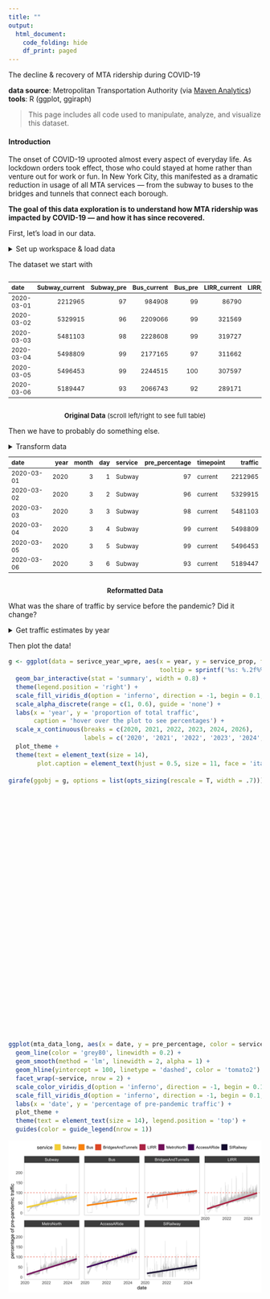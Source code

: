 ```yaml
---
title: ""
output:
  html_document:
    code_folding: hide
    df_print: paged
---
```


<script src="/rmarkdown-libs/kePrint/kePrint.js"></script>
<link href="/rmarkdown-libs/lightable/lightable.css" rel="stylesheet" />
<script src="/rmarkdown-libs/kePrint/kePrint.js"></script>
<link href="/rmarkdown-libs/lightable/lightable.css" rel="stylesheet" />
<script src="/rmarkdown-libs/htmlwidgets/htmlwidgets.js"></script>
<script src="/rmarkdown-libs/d3-bundle/d3-bundle.min.js"></script>
<script src="/rmarkdown-libs/d3-lasso/d3-lasso.min.js"></script>
<script src="/rmarkdown-libs/save-svg-as-png/save-svg-as-png.min.js"></script>
<script src="/rmarkdown-libs/flatbush/flatbush.min.js"></script>
<link href="/rmarkdown-libs/ggiraphjs/ggiraphjs.min.css" rel="stylesheet" />
<script src="/rmarkdown-libs/ggiraphjs/ggiraphjs.min.js"></script>
<script src="/rmarkdown-libs/girafe-binding/girafe.js"></script>

<projtitle>The decline & recovery of MTA ridership during COVID-19</projtitle>

<b>data source</b>: Metropolitan Transportation Authority (via <a href="https://mavenanalytics.io/data-playground">Maven Analytics</a>)
<br>
<b>tools</b>: R (ggplot, ggiraph)

> This page includes all code used to manipulate, analyze, and visualize this dataset.

#### Introduction

The onset of COVID-19 uprooted almost every aspect of everyday life. As lockdown orders took effect, those who could stayed at home rather than venture out for work or fun. In New York City, this manifested as a dramatic reduction in usage of all MTA services — from the subway to buses to the bridges and tunnels that connect each borough.

**The goal of this data exploration is to understand how MTA ridership was impacted by COVID-19 — and how it has since recovered.**

First, let’s load in our data.

<details>
<summary>
Set up workspace & load data
</summary>

``` r
library(tidyverse)
library(lubridate)
library(car)
library(cowplot)
library(ggiraph)
library(DT)
library(kableExtra)

plot_theme <- theme_light() +
  theme(panel.grid = element_blank(),
        strip.background = element_rect(fill = 'grey30'),
        panel.spacing = unit(1, 'lines'))
theme_set(plot_theme)

### load data
mta_data <- read.csv('datasets/MTA_Daily_Ridership.csv', stringsAsFactors = F)
mta_dict <- read.csv('datasets/MTA_data_dictionary.csv', stringsAsFactors = F)

### rename columns & fix date formatting
mta_data <- mta_data %>%
  mutate(Date = as.Date(Date))
colnames(mta_data) <- c('date', 'Subway_current', 'Subway_pre', 'Bus_current', 'Bus_pre', 'LIRR_current', 'LIRR_pre',
                        'MetroNorth_current', 'MetroNorth_pre', 'AccessARide_current', 'AccessARide_pre',
                        'BridgesAndTunnels_current', 'BridgesAndTunnels_pre', 'SIRailway_current', 'SIRailway_pre')
```

</details>

The dataset we start with

<div style="border: 1px solid #ddd; padding: 0px; border: none;overflow-y: scroll; height:auto; overflow-x: scroll; width:100%; ">

<table class=" no-border" style="font-size: 12px; width: auto !important; margin-left: auto; margin-right: auto;">
<thead>
<tr>
<th style="text-align:left;position: sticky; top:0; background-color: #FFFFFF;">
date
</th>
<th style="text-align:right;position: sticky; top:0; background-color: #FFFFFF;">
Subway_current
</th>
<th style="text-align:right;position: sticky; top:0; background-color: #FFFFFF;">
Subway_pre
</th>
<th style="text-align:right;position: sticky; top:0; background-color: #FFFFFF;">
Bus_current
</th>
<th style="text-align:right;position: sticky; top:0; background-color: #FFFFFF;">
Bus_pre
</th>
<th style="text-align:right;position: sticky; top:0; background-color: #FFFFFF;">
LIRR_current
</th>
<th style="text-align:right;position: sticky; top:0; background-color: #FFFFFF;">
LIRR_pre
</th>
<th style="text-align:right;position: sticky; top:0; background-color: #FFFFFF;">
MetroNorth_current
</th>
<th style="text-align:right;position: sticky; top:0; background-color: #FFFFFF;">
MetroNorth_pre
</th>
<th style="text-align:right;position: sticky; top:0; background-color: #FFFFFF;">
AccessARide_current
</th>
<th style="text-align:right;position: sticky; top:0; background-color: #FFFFFF;">
AccessARide_pre
</th>
<th style="text-align:right;position: sticky; top:0; background-color: #FFFFFF;">
BridgesAndTunnels_current
</th>
<th style="text-align:right;position: sticky; top:0; background-color: #FFFFFF;">
BridgesAndTunnels_pre
</th>
<th style="text-align:right;position: sticky; top:0; background-color: #FFFFFF;">
SIRailway_current
</th>
<th style="text-align:right;position: sticky; top:0; background-color: #FFFFFF;">
SIRailway_pre
</th>
</tr>
</thead>
<tbody>
<tr>
<td style="text-align:left;width: 100px; ">
2020-03-01
</td>
<td style="text-align:right;">
2212965
</td>
<td style="text-align:right;">
97
</td>
<td style="text-align:right;">
984908
</td>
<td style="text-align:right;">
99
</td>
<td style="text-align:right;">
86790
</td>
<td style="text-align:right;">
100
</td>
<td style="text-align:right;">
55825
</td>
<td style="text-align:right;">
59
</td>
<td style="text-align:right;">
19922
</td>
<td style="text-align:right;">
113
</td>
<td style="text-align:right;">
786960
</td>
<td style="text-align:right;">
98
</td>
<td style="text-align:right;">
1636
</td>
<td style="text-align:right;">
52
</td>
</tr>
<tr>
<td style="text-align:left;width: 100px; ">
2020-03-02
</td>
<td style="text-align:right;">
5329915
</td>
<td style="text-align:right;">
96
</td>
<td style="text-align:right;">
2209066
</td>
<td style="text-align:right;">
99
</td>
<td style="text-align:right;">
321569
</td>
<td style="text-align:right;">
103
</td>
<td style="text-align:right;">
180701
</td>
<td style="text-align:right;">
66
</td>
<td style="text-align:right;">
30338
</td>
<td style="text-align:right;">
102
</td>
<td style="text-align:right;">
874619
</td>
<td style="text-align:right;">
95
</td>
<td style="text-align:right;">
17140
</td>
<td style="text-align:right;">
107
</td>
</tr>
<tr>
<td style="text-align:left;width: 100px; ">
2020-03-03
</td>
<td style="text-align:right;">
5481103
</td>
<td style="text-align:right;">
98
</td>
<td style="text-align:right;">
2228608
</td>
<td style="text-align:right;">
99
</td>
<td style="text-align:right;">
319727
</td>
<td style="text-align:right;">
102
</td>
<td style="text-align:right;">
190648
</td>
<td style="text-align:right;">
69
</td>
<td style="text-align:right;">
32767
</td>
<td style="text-align:right;">
110
</td>
<td style="text-align:right;">
882175
</td>
<td style="text-align:right;">
96
</td>
<td style="text-align:right;">
17453
</td>
<td style="text-align:right;">
109
</td>
</tr>
<tr>
<td style="text-align:left;width: 100px; ">
2020-03-04
</td>
<td style="text-align:right;">
5498809
</td>
<td style="text-align:right;">
99
</td>
<td style="text-align:right;">
2177165
</td>
<td style="text-align:right;">
97
</td>
<td style="text-align:right;">
311662
</td>
<td style="text-align:right;">
99
</td>
<td style="text-align:right;">
192689
</td>
<td style="text-align:right;">
70
</td>
<td style="text-align:right;">
34297
</td>
<td style="text-align:right;">
115
</td>
<td style="text-align:right;">
905558
</td>
<td style="text-align:right;">
98
</td>
<td style="text-align:right;">
17136
</td>
<td style="text-align:right;">
107
</td>
</tr>
<tr>
<td style="text-align:left;width: 100px; ">
2020-03-05
</td>
<td style="text-align:right;">
5496453
</td>
<td style="text-align:right;">
99
</td>
<td style="text-align:right;">
2244515
</td>
<td style="text-align:right;">
100
</td>
<td style="text-align:right;">
307597
</td>
<td style="text-align:right;">
98
</td>
<td style="text-align:right;">
194386
</td>
<td style="text-align:right;">
70
</td>
<td style="text-align:right;">
33209
</td>
<td style="text-align:right;">
112
</td>
<td style="text-align:right;">
929298
</td>
<td style="text-align:right;">
101
</td>
<td style="text-align:right;">
17203
</td>
<td style="text-align:right;">
108
</td>
</tr>
<tr>
<td style="text-align:left;width: 100px; ">
2020-03-06
</td>
<td style="text-align:right;">
5189447
</td>
<td style="text-align:right;">
93
</td>
<td style="text-align:right;">
2066743
</td>
<td style="text-align:right;">
92
</td>
<td style="text-align:right;">
289171
</td>
<td style="text-align:right;">
92
</td>
<td style="text-align:right;">
205056
</td>
<td style="text-align:right;">
74
</td>
<td style="text-align:right;">
30970
</td>
<td style="text-align:right;">
104
</td>
<td style="text-align:right;">
945408
</td>
<td style="text-align:right;">
103
</td>
<td style="text-align:right;">
15285
</td>
<td style="text-align:right;">
96
</td>
</tr>
</tbody>
</table>

</div>

<div align="center">

<font size=2><b>Original Data</b> (scroll left/right to see full table)</font>

</div>

Then we have to probably do something else.

<details>
<summary>
Transform data
</summary>

``` r
# to get the actual ridership pre-pandemic:
#   current ridership = pre ridership * pre %
#   pre ridership = current / pre %

# when pre % = 0, it's impossible to estimate original ridership
# this happens ~50 times with the SI railway, but nowhere else
# just removing these datapoints for now

# sum(mta_data$SIRailway_pre == 0)

mta_data_long <- mta_data %>%
  pivot_longer(cols = c(ends_with('current'), ends_with('pre')),
               names_to = c('service', '.value'),
               names_pattern = '(.*?)_(.*)') %>%
  mutate(pre_estimate = ifelse(pre != 0, current / (pre / 100), NaN)) %>%
  pivot_longer(cols = c('current', 'pre_estimate'), names_to = 'timepoint', values_to = 'traffic') %>%
  rename(pre_percentage = pre) %>%
  mutate(year = year(date), .after = 'date') %>%
  mutate(month = month(date), .after = 'year') %>%
  mutate(day = day(date), .after = 'month') %>%
  group_by(service) %>%
  ungroup()

# pull out proportion of traffic pre-pandemic
service_pre <- mta_data_long %>%
  filter(timepoint == 'pre_estimate') %>%
  group_by(service) %>%
  summarise(service_traffic = sum(traffic, na.rm = T)) %>%
  ungroup() %>%
  mutate(total_traffic = sum(service_traffic, na.rm = T),
         service_prop = service_traffic / total_traffic)

# look at proportion of traffic by service by post-pandemic year
service_year <- mta_data_long %>%
  filter(timepoint == 'current') %>%
  group_by(year, service) %>%
  summarise(service_traffic = sum(traffic, na.rm = T)) %>%
  ungroup() %>%
  group_by(year) %>%
  mutate(total_traffic = sum(service_traffic, na.rm = T),
         service_prop = service_traffic / total_traffic)

# combine
serivce_year_wpre <- service_pre %>%
  mutate(year = 2026) %>% # setting pre-pandemic estimates as 2026 for plotting purposes
  rbind(service_year) %>%
  mutate(time_bin = ifelse(year == 'pre-pandemic', 'pre', 'curr'))

# set factor level order
mta_data_long$service <- factor(mta_data_long$service, levels = c('Subway', 'Bus', 'BridgesAndTunnels', 'LIRR',
                                                                  'MetroNorth', 'AccessARide', 'SIRailway'))
```

</details>

<div style="border: 1px solid #ddd; padding: 0px; border: none;overflow-y: scroll; height:auto; overflow-x: scroll; width:100%; ">

<table class=" no-border" style="font-size: 12px; width: auto !important; margin-left: auto; margin-right: auto;">
<thead>
<tr>
<th style="text-align:left;position: sticky; top:0; background-color: #FFFFFF;">
date
</th>
<th style="text-align:right;position: sticky; top:0; background-color: #FFFFFF;">
year
</th>
<th style="text-align:right;position: sticky; top:0; background-color: #FFFFFF;">
month
</th>
<th style="text-align:right;position: sticky; top:0; background-color: #FFFFFF;">
day
</th>
<th style="text-align:left;position: sticky; top:0; background-color: #FFFFFF;">
service
</th>
<th style="text-align:right;position: sticky; top:0; background-color: #FFFFFF;">
pre_percentage
</th>
<th style="text-align:left;position: sticky; top:0; background-color: #FFFFFF;">
timepoint
</th>
<th style="text-align:right;position: sticky; top:0; background-color: #FFFFFF;">
traffic
</th>
</tr>
</thead>
<tbody>
<tr>
<td style="text-align:left;width: 100px; ">
2020-03-01
</td>
<td style="text-align:right;">
2020
</td>
<td style="text-align:right;">
3
</td>
<td style="text-align:right;">
1
</td>
<td style="text-align:left;">
Subway
</td>
<td style="text-align:right;">
97
</td>
<td style="text-align:left;">
current
</td>
<td style="text-align:right;">
2212965
</td>
</tr>
<tr>
<td style="text-align:left;width: 100px; ">
2020-03-02
</td>
<td style="text-align:right;">
2020
</td>
<td style="text-align:right;">
3
</td>
<td style="text-align:right;">
2
</td>
<td style="text-align:left;">
Subway
</td>
<td style="text-align:right;">
96
</td>
<td style="text-align:left;">
current
</td>
<td style="text-align:right;">
5329915
</td>
</tr>
<tr>
<td style="text-align:left;width: 100px; ">
2020-03-03
</td>
<td style="text-align:right;">
2020
</td>
<td style="text-align:right;">
3
</td>
<td style="text-align:right;">
3
</td>
<td style="text-align:left;">
Subway
</td>
<td style="text-align:right;">
98
</td>
<td style="text-align:left;">
current
</td>
<td style="text-align:right;">
5481103
</td>
</tr>
<tr>
<td style="text-align:left;width: 100px; ">
2020-03-04
</td>
<td style="text-align:right;">
2020
</td>
<td style="text-align:right;">
3
</td>
<td style="text-align:right;">
4
</td>
<td style="text-align:left;">
Subway
</td>
<td style="text-align:right;">
99
</td>
<td style="text-align:left;">
current
</td>
<td style="text-align:right;">
5498809
</td>
</tr>
<tr>
<td style="text-align:left;width: 100px; ">
2020-03-05
</td>
<td style="text-align:right;">
2020
</td>
<td style="text-align:right;">
3
</td>
<td style="text-align:right;">
5
</td>
<td style="text-align:left;">
Subway
</td>
<td style="text-align:right;">
99
</td>
<td style="text-align:left;">
current
</td>
<td style="text-align:right;">
5496453
</td>
</tr>
<tr>
<td style="text-align:left;width: 100px; ">
2020-03-06
</td>
<td style="text-align:right;">
2020
</td>
<td style="text-align:right;">
3
</td>
<td style="text-align:right;">
6
</td>
<td style="text-align:left;">
Subway
</td>
<td style="text-align:right;">
93
</td>
<td style="text-align:left;">
current
</td>
<td style="text-align:right;">
5189447
</td>
</tr>
</tbody>
</table>

</div>

<div align="center">

<font size=2><b>Reformatted Data</b></font>

</div>

What was the share of traffic by service before the pandemic? Did it change?

<details>
<summary>
Get traffic estimates by year
</summary>

``` r
# look at proportion of traffic pre-pandemic
service_pre <- mta_data_long %>%
  filter(timepoint == 'pre_estimate') %>%
  group_by(service) %>%
  summarise(service_traffic = sum(traffic, na.rm = T)) %>%
  ungroup() %>%
  mutate(total_traffic = sum(service_traffic, na.rm = T),
         service_prop = service_traffic / total_traffic)

# look at proportion of traffic by service by post-pandemic year
service_year <- mta_data_long %>%
  filter(timepoint == 'current') %>%
  group_by(year, service) %>%
  summarise(service_traffic = sum(traffic, na.rm = T)) %>%
  ungroup() %>%
  group_by(year) %>%
  mutate(total_traffic = sum(service_traffic, na.rm = T),
         service_prop = service_traffic / total_traffic)

# combine
serivce_year_wpre <- service_pre %>%
  mutate(year = 2026) %>% # setting pre-pandemic estimates as 2026 for plotting purposes
  rbind(service_year) %>%
  mutate(time_bin = ifelse(year == 'pre-pandemic', 'pre', 'curr'))
```

</details>

Then plot the data!

``` r
g <- ggplot(data = serivce_year_wpre, aes(x = year, y = service_prop, fill = service, alpha = time_bin,
                                          tooltip = sprintf('%s: %.2f%%', service, service_prop * 100))) +
  geom_bar_interactive(stat = 'summary', width = 0.8) +
  theme(legend.position = 'right') +
  scale_fill_viridis_d(option = 'inferno', direction = -1, begin = 0.1, end = 0.9) +
  scale_alpha_discrete(range = c(1, 0.6), guide = 'none') +
  labs(x = 'year', y = 'proportion of total traffic',
       caption = 'hover over the plot to see percentages') +
  scale_x_continuous(breaks = c(2020, 2021, 2022, 2023, 2024, 2026),
                     labels = c('2020', '2021', '2022', '2023', '2024', 'pre-pandemic')) +
  plot_theme +
  theme(text = element_text(size = 14),
        plot.caption = element_text(hjust = 0.5, size = 11, face = 'italic'))

girafe(ggobj = g, options = list(opts_sizing(rescale = T, width = .7)))
```

<div class="girafe html-widget html-fill-item" id="htmlwidget-1" style="width:672px;height:480px;"></div>
<script type="application/json" data-for="htmlwidget-1">{"x":{"html":"<?xml version=\"1.0\" encoding=\"UTF-8\"?>\n<svg xmlns='http://www.w3.org/2000/svg' xmlns:xlink='http://www.w3.org/1999/xlink' class='ggiraph-svg' role='graphics-document' id='svg_dd4c0c96_4add_40eb_be27_d33a4b5cde18' viewBox='0 0 504 360'>\n <defs id='svg_dd4c0c96_4add_40eb_be27_d33a4b5cde18_defs'>\n  <clipPath id='svg_dd4c0c96_4add_40eb_be27_d33a4b5cde18_c1'>\n   <rect x='0' y='0' width='504' height='360'/>\n  <\/clipPath>\n  <clipPath id='svg_dd4c0c96_4add_40eb_be27_d33a4b5cde18_c2'>\n   <rect x='48.06' y='5.48' width='308.16' height='301.92'/>\n  <\/clipPath>\n <\/defs>\n <g id='svg_dd4c0c96_4add_40eb_be27_d33a4b5cde18_rootg' class='ggiraph-svg-rootg'>\n  <g clip-path='url(#svg_dd4c0c96_4add_40eb_be27_d33a4b5cde18_c1)'>\n   <rect x='0' y='0' width='504' height='360' fill='#FFFFFF' fill-opacity='1' stroke='#FFFFFF' stroke-opacity='1' stroke-width='0.75' stroke-linejoin='round' stroke-linecap='round' class='ggiraph-svg-bg'/>\n   <rect x='0' y='0' width='504' height='360' fill='#FFFFFF' fill-opacity='1' stroke='#FFFFFF' stroke-opacity='1' stroke-width='1.07' stroke-linejoin='round' stroke-linecap='round'/>\n  <\/g>\n  <g clip-path='url(#svg_dd4c0c96_4add_40eb_be27_d33a4b5cde18_c2)'>\n   <rect x='48.06' y='5.48' width='308.16' height='301.92' fill='#FFFFFF' fill-opacity='1' stroke='none'/>\n   <rect id='svg_dd4c0c96_4add_40eb_be27_d33a4b5cde18_e1' x='62.07' y='19.2' width='32.96' height='134' fill='#F6D645' fill-opacity='1' stroke='none' title='Subway: 48.82%'/>\n   <rect id='svg_dd4c0c96_4add_40eb_be27_d33a4b5cde18_e2' x='103.27' y='19.2' width='32.96' height='137.24' fill='#F6D645' fill-opacity='1' stroke='none' title='Subway: 50.00%'/>\n   <rect id='svg_dd4c0c96_4add_40eb_be27_d33a4b5cde18_e3' x='144.47' y='19.2' width='32.96' height='148.53' fill='#F6D645' fill-opacity='1' stroke='none' title='Subway: 54.11%'/>\n   <rect id='svg_dd4c0c96_4add_40eb_be27_d33a4b5cde18_e4' x='185.67' y='19.2' width='32.96' height='154.31' fill='#F6D645' fill-opacity='1' stroke='none' title='Subway: 56.22%'/>\n   <rect id='svg_dd4c0c96_4add_40eb_be27_d33a4b5cde18_e5' x='226.86' y='19.2' width='32.96' height='156.17' fill='#F6D645' fill-opacity='1' stroke='none' title='Subway: 56.90%'/>\n   <rect id='svg_dd4c0c96_4add_40eb_be27_d33a4b5cde18_e6' x='309.26' y='19.2' width='32.96' height='160.91' fill='#F6D645' fill-opacity='1' stroke='none' title='Subway: 58.62%'/>\n   <rect id='svg_dd4c0c96_4add_40eb_be27_d33a4b5cde18_e7' x='62.07' y='153.21' width='32.96' height='53.37' fill='#FB9507' fill-opacity='1' stroke='none' title='Bus: 19.44%'/>\n   <rect id='svg_dd4c0c96_4add_40eb_be27_d33a4b5cde18_e8' x='226.86' y='175.37' width='32.96' height='53.63' fill='#FB9507' fill-opacity='1' stroke='none' title='Bus: 19.54%'/>\n   <rect id='svg_dd4c0c96_4add_40eb_be27_d33a4b5cde18_e9' x='185.67' y='173.51' width='32.96' height='57.09' fill='#FB9507' fill-opacity='1' stroke='none' title='Bus: 20.80%'/>\n   <rect id='svg_dd4c0c96_4add_40eb_be27_d33a4b5cde18_e10' x='144.47' y='167.73' width='32.96' height='62.19' fill='#FB9507' fill-opacity='1' stroke='none' title='Bus: 22.66%'/>\n   <rect id='svg_dd4c0c96_4add_40eb_be27_d33a4b5cde18_e11' x='309.26' y='180.11' width='32.96' height='63.64' fill='#FB9507' fill-opacity='1' stroke='none' title='Bus: 23.19%'/>\n   <rect id='svg_dd4c0c96_4add_40eb_be27_d33a4b5cde18_e12' x='103.27' y='156.45' width='32.96' height='68.93' fill='#FB9507' fill-opacity='1' stroke='none' title='Bus: 25.12%'/>\n   <rect id='svg_dd4c0c96_4add_40eb_be27_d33a4b5cde18_e13' x='309.26' y='243.75' width='32.96' height='31.84' fill='#E65D30' fill-opacity='1' stroke='none' title='BridgesAndTunnels: 11.60%'/>\n   <rect id='svg_dd4c0c96_4add_40eb_be27_d33a4b5cde18_e14' x='226.86' y='229' width='32.96' height='44.61' fill='#E65D30' fill-opacity='1' stroke='none' title='BridgesAndTunnels: 16.25%'/>\n   <rect id='svg_dd4c0c96_4add_40eb_be27_d33a4b5cde18_e15' x='185.67' y='230.6' width='32.96' height='45.08' fill='#E65D30' fill-opacity='1' stroke='none' title='BridgesAndTunnels: 16.42%'/>\n   <rect id='svg_dd4c0c96_4add_40eb_be27_d33a4b5cde18_e16' x='144.47' y='229.92' width='32.96' height='47.99' fill='#E65D30' fill-opacity='1' stroke='none' title='BridgesAndTunnels: 17.49%'/>\n   <rect id='svg_dd4c0c96_4add_40eb_be27_d33a4b5cde18_e17' x='103.27' y='225.38' width='32.96' height='55.67' fill='#E65D30' fill-opacity='1' stroke='none' title='BridgesAndTunnels: 20.28%'/>\n   <rect id='svg_dd4c0c96_4add_40eb_be27_d33a4b5cde18_e18' x='62.07' y='206.57' width='32.96' height='74.62' fill='#E65D30' fill-opacity='1' stroke='none' title='BridgesAndTunnels: 27.19%'/>\n   <rect id='svg_dd4c0c96_4add_40eb_be27_d33a4b5cde18_e19' x='103.27' y='281.05' width='32.96' height='6.37' fill='#BB3754' fill-opacity='1' stroke='none' title='LIRR: 2.32%'/>\n   <rect id='svg_dd4c0c96_4add_40eb_be27_d33a4b5cde18_e20' x='62.07' y='281.2' width='32.96' height='6.45' fill='#BB3754' fill-opacity='1' stroke='none' title='LIRR: 2.35%'/>\n   <rect id='svg_dd4c0c96_4add_40eb_be27_d33a4b5cde18_e21' x='144.47' y='277.92' width='32.96' height='7.63' fill='#BB3754' fill-opacity='1' stroke='none' title='LIRR: 2.78%'/>\n   <rect id='svg_dd4c0c96_4add_40eb_be27_d33a4b5cde18_e22' x='185.67' y='275.68' width='32.96' height='8.7' fill='#BB3754' fill-opacity='1' stroke='none' title='LIRR: 3.17%'/>\n   <rect id='svg_dd4c0c96_4add_40eb_be27_d33a4b5cde18_e23' x='309.26' y='275.59' width='32.96' height='8.69' fill='#BB3754' fill-opacity='1' stroke='none' title='LIRR: 3.17%'/>\n   <rect id='svg_dd4c0c96_4add_40eb_be27_d33a4b5cde18_e24' x='226.86' y='273.6' width='32.96' height='9.8' fill='#BB3754' fill-opacity='1' stroke='none' title='LIRR: 3.57%'/>\n   <rect id='svg_dd4c0c96_4add_40eb_be27_d33a4b5cde18_e25' x='62.07' y='287.65' width='32.96' height='4.16' fill='#86216B' fill-opacity='1' stroke='none' title='MetroNorth: 1.52%'/>\n   <rect id='svg_dd4c0c96_4add_40eb_be27_d33a4b5cde18_e26' x='103.27' y='287.42' width='32.96' height='4.78' fill='#86216B' fill-opacity='1' stroke='none' title='MetroNorth: 1.74%'/>\n   <rect id='svg_dd4c0c96_4add_40eb_be27_d33a4b5cde18_e27' x='144.47' y='285.54' width='32.96' height='6.75' fill='#86216B' fill-opacity='1' stroke='none' title='MetroNorth: 2.46%'/>\n   <rect id='svg_dd4c0c96_4add_40eb_be27_d33a4b5cde18_e28' x='185.67' y='284.38' width='32.96' height='7.79' fill='#86216B' fill-opacity='1' stroke='none' title='MetroNorth: 2.84%'/>\n   <rect id='svg_dd4c0c96_4add_40eb_be27_d33a4b5cde18_e29' x='309.26' y='284.28' width='32.96' height='8.09' fill='#86216B' fill-opacity='1' stroke='none' title='MetroNorth: 2.95%'/>\n   <rect id='svg_dd4c0c96_4add_40eb_be27_d33a4b5cde18_e30' x='226.86' y='283.4' width='32.96' height='8.53' fill='#86216B' fill-opacity='1' stroke='none' title='MetroNorth: 3.11%'/>\n   <rect id='svg_dd4c0c96_4add_40eb_be27_d33a4b5cde18_e31' x='309.26' y='292.37' width='32.96' height='0.88' fill='#500E6C' fill-opacity='1' stroke='none' title='AccessARide: 0.32%'/>\n   <rect id='svg_dd4c0c96_4add_40eb_be27_d33a4b5cde18_e32' x='144.47' y='292.3' width='32.96' height='1.12' fill='#500E6C' fill-opacity='1' stroke='none' title='AccessARide: 0.41%'/>\n   <rect id='svg_dd4c0c96_4add_40eb_be27_d33a4b5cde18_e33' x='103.27' y='292.2' width='32.96' height='1.23' fill='#500E6C' fill-opacity='1' stroke='none' title='AccessARide: 0.45%'/>\n   <rect id='svg_dd4c0c96_4add_40eb_be27_d33a4b5cde18_e34' x='185.67' y='292.17' width='32.96' height='1.24' fill='#500E6C' fill-opacity='1' stroke='none' title='AccessARide: 0.45%'/>\n   <rect id='svg_dd4c0c96_4add_40eb_be27_d33a4b5cde18_e35' x='226.86' y='291.94' width='32.96' height='1.47' fill='#500E6C' fill-opacity='1' stroke='none' title='AccessARide: 0.53%'/>\n   <rect id='svg_dd4c0c96_4add_40eb_be27_d33a4b5cde18_e36' x='62.07' y='291.81' width='32.96' height='1.61' fill='#500E6C' fill-opacity='1' stroke='none' title='AccessARide: 0.59%'/>\n   <rect id='svg_dd4c0c96_4add_40eb_be27_d33a4b5cde18_e37' x='103.27' y='293.44' width='32.96' height='0.24' fill='#170C3A' fill-opacity='1' stroke='none' title='SIRailway: 0.09%'/>\n   <rect id='svg_dd4c0c96_4add_40eb_be27_d33a4b5cde18_e38' x='62.07' y='293.42' width='32.96' height='0.26' fill='#170C3A' fill-opacity='1' stroke='none' title='SIRailway: 0.10%'/>\n   <rect id='svg_dd4c0c96_4add_40eb_be27_d33a4b5cde18_e39' x='144.47' y='293.42' width='32.96' height='0.26' fill='#170C3A' fill-opacity='1' stroke='none' title='SIRailway: 0.10%'/>\n   <rect id='svg_dd4c0c96_4add_40eb_be27_d33a4b5cde18_e40' x='185.67' y='293.41' width='32.96' height='0.27' fill='#170C3A' fill-opacity='1' stroke='none' title='SIRailway: 0.10%'/>\n   <rect id='svg_dd4c0c96_4add_40eb_be27_d33a4b5cde18_e41' x='226.86' y='293.4' width='32.96' height='0.28' fill='#170C3A' fill-opacity='1' stroke='none' title='SIRailway: 0.10%'/>\n   <rect id='svg_dd4c0c96_4add_40eb_be27_d33a4b5cde18_e42' x='309.26' y='293.26' width='32.96' height='0.42' fill='#170C3A' fill-opacity='1' stroke='none' title='SIRailway: 0.15%'/>\n   <rect x='48.06' y='5.48' width='308.16' height='301.92' fill='none' stroke='#B3B3B3' stroke-opacity='1' stroke-width='1.07' stroke-linejoin='round' stroke-linecap='round'/>\n  <\/g>\n  <g clip-path='url(#svg_dd4c0c96_4add_40eb_be27_d33a4b5cde18_c1)'>\n   <text x='21.36' y='297.69' font-size='8.4pt' font-family='Helvetica' fill='#4D4D4D' fill-opacity='1'>0.00<\/text>\n   <text x='21.36' y='229.07' font-size='8.4pt' font-family='Helvetica' fill='#4D4D4D' fill-opacity='1'>0.25<\/text>\n   <text x='21.36' y='160.45' font-size='8.4pt' font-family='Helvetica' fill='#4D4D4D' fill-opacity='1'>0.50<\/text>\n   <text x='21.36' y='91.84' font-size='8.4pt' font-family='Helvetica' fill='#4D4D4D' fill-opacity='1'>0.75<\/text>\n   <text x='21.36' y='23.22' font-size='8.4pt' font-family='Helvetica' fill='#4D4D4D' fill-opacity='1'>1.00<\/text>\n   <polyline points='45.32,293.68 48.06,293.68' fill='none' stroke='#B3B3B3' stroke-opacity='1' stroke-width='0.53' stroke-linejoin='round' stroke-linecap='butt'/>\n   <polyline points='45.32,225.06 48.06,225.06' fill='none' stroke='#B3B3B3' stroke-opacity='1' stroke-width='0.53' stroke-linejoin='round' stroke-linecap='butt'/>\n   <polyline points='45.32,156.44 48.06,156.44' fill='none' stroke='#B3B3B3' stroke-opacity='1' stroke-width='0.53' stroke-linejoin='round' stroke-linecap='butt'/>\n   <polyline points='45.32,87.82 48.06,87.82' fill='none' stroke='#B3B3B3' stroke-opacity='1' stroke-width='0.53' stroke-linejoin='round' stroke-linecap='butt'/>\n   <polyline points='45.32,19.20 48.06,19.20' fill='none' stroke='#B3B3B3' stroke-opacity='1' stroke-width='0.53' stroke-linejoin='round' stroke-linecap='butt'/>\n   <polyline points='78.55,310.14 78.55,307.40' fill='none' stroke='#B3B3B3' stroke-opacity='1' stroke-width='0.53' stroke-linejoin='round' stroke-linecap='butt'/>\n   <polyline points='119.75,310.14 119.75,307.40' fill='none' stroke='#B3B3B3' stroke-opacity='1' stroke-width='0.53' stroke-linejoin='round' stroke-linecap='butt'/>\n   <polyline points='160.95,310.14 160.95,307.40' fill='none' stroke='#B3B3B3' stroke-opacity='1' stroke-width='0.53' stroke-linejoin='round' stroke-linecap='butt'/>\n   <polyline points='202.14,310.14 202.14,307.40' fill='none' stroke='#B3B3B3' stroke-opacity='1' stroke-width='0.53' stroke-linejoin='round' stroke-linecap='butt'/>\n   <polyline points='243.34,310.14 243.34,307.40' fill='none' stroke='#B3B3B3' stroke-opacity='1' stroke-width='0.53' stroke-linejoin='round' stroke-linecap='butt'/>\n   <polyline points='325.74,310.14 325.74,307.40' fill='none' stroke='#B3B3B3' stroke-opacity='1' stroke-width='0.53' stroke-linejoin='round' stroke-linecap='butt'/>\n   <text x='66.11' y='320.36' font-size='8.4pt' font-family='Helvetica' fill='#4D4D4D' fill-opacity='1'>2020<\/text>\n   <text x='107.31' y='320.36' font-size='8.4pt' font-family='Helvetica' fill='#4D4D4D' fill-opacity='1'>2021<\/text>\n   <text x='148.5' y='320.36' font-size='8.4pt' font-family='Helvetica' fill='#4D4D4D' fill-opacity='1'>2022<\/text>\n   <text x='189.7' y='320.36' font-size='8.4pt' font-family='Helvetica' fill='#4D4D4D' fill-opacity='1'>2023<\/text>\n   <text x='230.9' y='320.36' font-size='8.4pt' font-family='Helvetica' fill='#4D4D4D' fill-opacity='1'>2024<\/text>\n   <text x='291.55' y='320.36' font-size='8.4pt' font-family='Helvetica' fill='#4D4D4D' fill-opacity='1'>pre-pandemic<\/text>\n   <text x='188.53' y='335.62' font-size='10.5pt' font-family='Helvetica'>year<\/text>\n   <text transform='translate(15.52,229.96) rotate(-90.00)' font-size='10.5pt' font-family='Helvetica'>proportion of total traffic<\/text>\n   <rect x='367.18' y='81.17' width='131.34' height='150.54' fill='#FFFFFF' fill-opacity='1' stroke='none'/>\n   <text x='372.66' y='98.24' font-size='10.5pt' font-family='Helvetica'>service<\/text>\n   <rect x='372.66' y='105.27' width='17.28' height='17.28' fill='#FFFFFF' fill-opacity='1' stroke='none'/>\n   <rect x='373.37' y='105.98' width='15.86' height='15.86' fill='#F6D645' fill-opacity='1' stroke='none'/>\n   <rect x='372.66' y='122.55' width='17.28' height='17.28' fill='#FFFFFF' fill-opacity='1' stroke='none'/>\n   <rect x='373.37' y='123.26' width='15.86' height='15.86' fill='#FB9507' fill-opacity='1' stroke='none'/>\n   <rect x='372.66' y='139.83' width='17.28' height='17.28' fill='#FFFFFF' fill-opacity='1' stroke='none'/>\n   <rect x='373.37' y='140.54' width='15.86' height='15.86' fill='#E65D30' fill-opacity='1' stroke='none'/>\n   <rect x='372.66' y='157.11' width='17.28' height='17.28' fill='#FFFFFF' fill-opacity='1' stroke='none'/>\n   <rect x='373.37' y='157.82' width='15.86' height='15.86' fill='#BB3754' fill-opacity='1' stroke='none'/>\n   <rect x='372.66' y='174.39' width='17.28' height='17.28' fill='#FFFFFF' fill-opacity='1' stroke='none'/>\n   <rect x='373.37' y='175.1' width='15.86' height='15.86' fill='#86216B' fill-opacity='1' stroke='none'/>\n   <rect x='372.66' y='191.67' width='17.28' height='17.28' fill='#FFFFFF' fill-opacity='1' stroke='none'/>\n   <rect x='373.37' y='192.38' width='15.86' height='15.86' fill='#500E6C' fill-opacity='1' stroke='none'/>\n   <rect x='372.66' y='208.95' width='17.28' height='17.28' fill='#FFFFFF' fill-opacity='1' stroke='none'/>\n   <rect x='373.37' y='209.66' width='15.86' height='15.86' fill='#170C3A' fill-opacity='1' stroke='none'/>\n   <text x='395.42' y='117.92' font-size='8.4pt' font-family='Helvetica'>Subway<\/text>\n   <text x='395.42' y='135.2' font-size='8.4pt' font-family='Helvetica'>Bus<\/text>\n   <text x='395.42' y='152.48' font-size='8.4pt' font-family='Helvetica'>BridgesAndTunnels<\/text>\n   <text x='395.42' y='169.76' font-size='8.4pt' font-family='Helvetica'>LIRR<\/text>\n   <text x='395.42' y='187.04' font-size='8.4pt' font-family='Helvetica'>MetroNorth<\/text>\n   <text x='395.42' y='204.32' font-size='8.4pt' font-family='Helvetica'>AccessARide<\/text>\n   <text x='395.42' y='221.6' font-size='8.4pt' font-family='Helvetica'>SIRailway<\/text>\n   <text x='108.27' y='352.09' font-size='8.25pt' font-style='italic' font-family='Helvetica'>hover over the plot to see percentages<\/text>\n  <\/g>\n <\/g>\n<\/svg>","js":null,"uid":"svg_dd4c0c96_4add_40eb_be27_d33a4b5cde18","ratio":1.4,"settings":{"tooltip":{"css":".tooltip_SVGID_ { padding:5px;background:black;color:white;border-radius:2px;text-align:left; ; position:absolute;pointer-events:none;z-index:999;}","placement":"doc","opacity":0.9,"offx":10,"offy":10,"use_cursor_pos":true,"use_fill":false,"use_stroke":false,"delay_over":200,"delay_out":500},"hover":{"css":".hover_data_SVGID_ { fill:orange;stroke:black;cursor:pointer; }\ntext.hover_data_SVGID_ { stroke:none;fill:orange; }\ncircle.hover_data_SVGID_ { fill:orange;stroke:black; }\nline.hover_data_SVGID_, polyline.hover_data_SVGID_ { fill:none;stroke:orange; }\nrect.hover_data_SVGID_, polygon.hover_data_SVGID_, path.hover_data_SVGID_ { fill:orange;stroke:none; }\nimage.hover_data_SVGID_ { stroke:orange; }","reactive":true,"nearest_distance":null},"hover_inv":{"css":""},"hover_key":{"css":".hover_key_SVGID_ { fill:orange;stroke:black;cursor:pointer; }\ntext.hover_key_SVGID_ { stroke:none;fill:orange; }\ncircle.hover_key_SVGID_ { fill:orange;stroke:black; }\nline.hover_key_SVGID_, polyline.hover_key_SVGID_ { fill:none;stroke:orange; }\nrect.hover_key_SVGID_, polygon.hover_key_SVGID_, path.hover_key_SVGID_ { fill:orange;stroke:none; }\nimage.hover_key_SVGID_ { stroke:orange; }","reactive":true},"hover_theme":{"css":".hover_theme_SVGID_ { fill:orange;stroke:black;cursor:pointer; }\ntext.hover_theme_SVGID_ { stroke:none;fill:orange; }\ncircle.hover_theme_SVGID_ { fill:orange;stroke:black; }\nline.hover_theme_SVGID_, polyline.hover_theme_SVGID_ { fill:none;stroke:orange; }\nrect.hover_theme_SVGID_, polygon.hover_theme_SVGID_, path.hover_theme_SVGID_ { fill:orange;stroke:none; }\nimage.hover_theme_SVGID_ { stroke:orange; }","reactive":true},"select":{"css":".select_data_SVGID_ { fill:red;stroke:black;cursor:pointer; }\ntext.select_data_SVGID_ { stroke:none;fill:red; }\ncircle.select_data_SVGID_ { fill:red;stroke:black; }\nline.select_data_SVGID_, polyline.select_data_SVGID_ { fill:none;stroke:red; }\nrect.select_data_SVGID_, polygon.select_data_SVGID_, path.select_data_SVGID_ { fill:red;stroke:none; }\nimage.select_data_SVGID_ { stroke:red; }","type":"multiple","only_shiny":true,"selected":[]},"select_inv":{"css":""},"select_key":{"css":".select_key_SVGID_ { fill:red;stroke:black;cursor:pointer; }\ntext.select_key_SVGID_ { stroke:none;fill:red; }\ncircle.select_key_SVGID_ { fill:red;stroke:black; }\nline.select_key_SVGID_, polyline.select_key_SVGID_ { fill:none;stroke:red; }\nrect.select_key_SVGID_, polygon.select_key_SVGID_, path.select_key_SVGID_ { fill:red;stroke:none; }\nimage.select_key_SVGID_ { stroke:red; }","type":"single","only_shiny":true,"selected":[]},"select_theme":{"css":".select_theme_SVGID_ { fill:red;stroke:black;cursor:pointer; }\ntext.select_theme_SVGID_ { stroke:none;fill:red; }\ncircle.select_theme_SVGID_ { fill:red;stroke:black; }\nline.select_theme_SVGID_, polyline.select_theme_SVGID_ { fill:none;stroke:red; }\nrect.select_theme_SVGID_, polygon.select_theme_SVGID_, path.select_theme_SVGID_ { fill:red;stroke:none; }\nimage.select_theme_SVGID_ { stroke:red; }","type":"single","only_shiny":true,"selected":[]},"zoom":{"min":1,"max":1,"duration":300},"toolbar":{"position":"topright","pngname":"diagram","tooltips":null,"fixed":false,"hidden":[],"delay_over":200,"delay_out":500},"sizing":{"rescale":true,"width":0.7}}},"evals":[],"jsHooks":[]}</script>

``` r
ggplot(mta_data_long, aes(x = date, y = pre_percentage, color = service, fill = service)) +
  geom_line(color = 'grey80', linewidth = 0.2) +
  geom_smooth(method = 'lm', linewidth = 2, alpha = 1) +
  geom_hline(yintercept = 100, linetype = 'dashed', color = 'tomato2') +
  facet_wrap(~service, nrow = 2) +
  scale_color_viridis_d(option = 'inferno', direction = -1, begin = 0.1, end = 0.9) +
  scale_fill_viridis_d(option = 'inferno', direction = -1, begin = 0.1, end = 0.9) +
  labs(x = 'date', y = 'percentage of pre-pandemic traffic') +
  plot_theme +
  theme(text = element_text(size = 14), legend.position = 'top') +
  guides(color = guide_legend(nrow = 1))
```

<img src="/project_mta_files/figure-html/unnamed-chunk-7-1.png" width="960" style="display: block; margin: auto;" />

